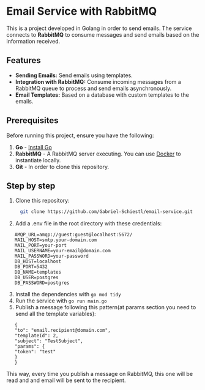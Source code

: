 # Email Service with RabbitMQ

This is a project developed in Golang in order to send emails. The service connects to **RabbitMQ** to consume messages and send emails based on the information received.

## Features

- **Sending Emails:** Send emails using templates.
- **Integration with RabbitMQ:** Consume incoming messages from a RabbitMQ queue to process and send emails asynchronously.
- **Email Templates:** Based on a database with custom templates to the emails.

## Prerequisites

Before running this project, ensure you have the following:

1. **Go** - [Install Go](https://golang.org/dl/)
2. **RabbitMQ** - A RabbitMQ server executing. You can use [Docker](https://www.docker.com/) to instantiate locally.
3. **Git** - In order to clone this repository.

## Step by step

1. Clone this repository:

```sh
     git clone https://github.com/Gabriel-Schiestl/email-service.git
```

2. Add a .env file in the root directory with these credentials:

```
   AMQP_URL=amqp://guest:guest@localhost:5672/
   MAIL_HOST=smtp.your-domain.com
   MAIL_PORT=your-port
   MAIL_USERNAME=your-email@domain.com
   MAIL_PASSWORD=your-password
   DB_HOST=localhost
   DB_PORT=5432
   DB_NAME=templates
   DB_USER=postgres
   DB_PASSWORD=postgres
```

3. Install the dependencies with `go mod tidy`
4. Run the service with `go run main.go`
5. Publish a message following this pattern(at params section you need to send all the template variables):

```
   {
   "to": "email.recipient@domain.com",
   "templateId": 2,
   "subject": "TestSubject",
   "params": {
   "token": "test"
   }
   }
```

This way, every time you publish a message on RabbitMQ, this one will be read and and email will be sent to the recipient.
